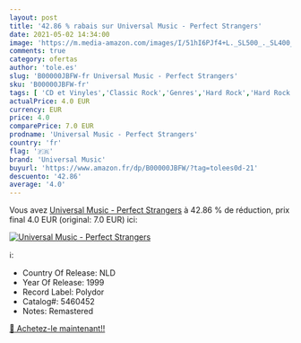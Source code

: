 ```yaml
---
layout: post
title: '42.86 % rabais sur Universal Music - Perfect Strangers'
date: 2021-05-02 14:34:00
image: 'https://m.media-amazon.com/images/I/51hI6PJf4+L._SL500_._SL400_.jpg'
comments: true
category: ofertas
author: 'tole.es'
slug: 'B00000JBFW-fr Universal Music - Perfect Strangers'
sku: 'B00000JBFW-fr'
tags: [ 'CD et Vinyles','Classic Rock','Genres','Hard Rock','Hard Rock et Metal','Pop','Pop Rock','Rock','Rock et pop anglais','Rock n Roll','Rock rétro','universal music', ]
actualPrice: 4.0 EUR
currency: EUR
price: 4.0
comparePrice: 7.0 EUR
prodname: 'Universal Music - Perfect Strangers'
country: 'fr'
flag: '🇫🇷'
brand: 'Universal Music'
buyurl: 'https://www.amazon.fr/dp/B00000JBFW/?tag=tolees0d-21'
descuento: '42.86'
average: '4.0'
---
```


Vous avez [Universal Music - Perfect Strangers](https://www.amazon.fr/dp/B00000JBFW/?tag=tolees0d-21)  à  42.86 % de réduction, prix final  4.0 EUR (original: 7.0 EUR) ici:

[![Universal Music - Perfect Strangers](https://m.media-amazon.com/images/I/51hI6PJf4+L._SL500_._SL400_.jpg)](https://www.amazon.fr/dp/B00000JBFW/?tag=tolees0d-21)

ℹ️:

- Country Of Release: NLD
- Year Of Release: 1999
- Record Label: Polydor
- Catalog#: 5460452
- Notes: Remastered

[🛒 Achetez-le maintenant!!](https://www.amazon.fr/dp/B00000JBFW/?tag=tolees0d-21)
